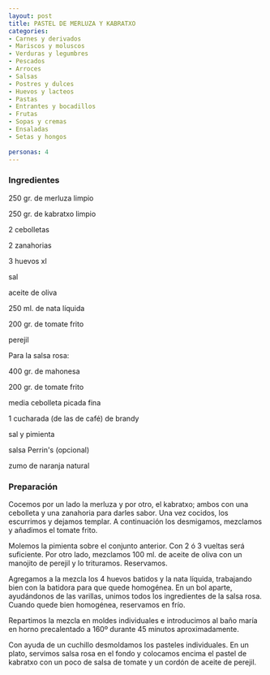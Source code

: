 ```yaml
---
layout: post
title: PASTEL DE MERLUZA Y KABRATXO
categories:
- Carnes y derivados
- Mariscos y moluscos
- Verduras y legumbres
- Pescados
- Arroces
- Salsas
- Postres y dulces
- Huevos y lacteos
- Pastas
- Entrantes y bocadillos
- Frutas
- Sopas y cremas
- Ensaladas
- Setas y hongos
 
personas: 4 
---
```

<h3>Ingredientes</h3>
250 gr. de merluza limpio

250 gr. de kabratxo limpio

2 cebolletas

2 zanahorias

3 huevos xl

sal

aceite de oliva

250 ml. de nata líquida

200 gr. de tomate frito

perejil

Para la salsa rosa:

400 gr. de mahonesa

200 gr. de tomate frito

media cebolleta picada fina

1 cucharada (de las de café) de brandy

sal y pimienta

salsa Perrin's (opcional)

zumo de naranja natural

<h3>Preparación</h3>
Cocemos por un lado la merluza y por otro, el kabratxo; ambos con una cebolleta y una zanahoria para darles sabor. Una vez cocidos, los escurrimos y dejamos templar. A continuación los desmigamos, mezclamos y añadimos el tomate frito.

Molemos la pimienta sobre el conjunto anterior. Con 2 ó 3 vueltas será suficiente. Por otro lado, mezclamos 100 ml. de aceite de oliva con un manojito de perejil y lo trituramos. Reservamos.

Agregamos a la mezcla los 4 huevos batidos y la nata líquida, trabajando bien con la batidora para que quede homogénea. En un bol aparte, ayudándonos de las varillas, unimos todos los ingredientes de la salsa rosa. Cuando quede bien homogénea, reservamos en frío.

Repartimos la mezcla en moldes individuales e introducimos al baño maría en horno precalentado a 160&ordm; durante 45 minutos aproximadamente.

Con ayuda de un cuchillo desmoldamos los pasteles individuales. En un plato, servimos salsa rosa en el fondo y colocamos encima el pastel de kabratxo con un poco de salsa de tomate y un cordón de aceite de perejil.

